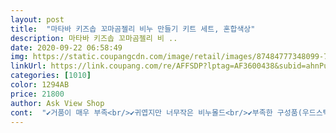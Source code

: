 ```yaml
---
layout: post 
title:  "마타바 키즈솝 꼬마곰젤리 비누 만들기 키트 세트, 혼합색상" 
description: 마타바 키즈솝 꼬마곰젤리 비 ..
date: 2020-09-22 06:58:49 
img: https://static.coupangcdn.com/image/retail/images/87484777348099-7928d78e-511c-4929-b183-199b60ad0cca.jpg 
linkUrl: https://link.coupang.com/re/AFFSDP?lptag=AF3600438&subid=ahnPublicAsk&pageKey=341533556&itemId=1086961948&vendorItemId=70693969909&traceid=V0-113-9042a31f5799bea0 
categories: [1010] 
color: 1294AB 
price: 21800 
author: Ask View Shop 
cont:  "✔거품이 매우 부족<br/>✔귀엽지만 너무작은 비누몰드<br/>✔부족한 구성품(우드스틱이 좀더 여러개였다면)<br/>✔손쉽게 만들 수 있음(설명서가 있지만 초보자도 할 쉬 있을 정도의 난이도)<br/>✔아기자기한 귀여움(아이와 함께 만드는건데 엄청 좋아함)<br/>✔저렴한 가격(구성품 일일이 사면 비쌈)<br/>감사합니다 코로나조심하세요<br/>곰돌이 등이 말랐다는건 정말 다 말랐다는 것입니다.<br/><br/>곰돌이는 정말 하리보처럼 생겼고 저는 비오는 날 했는데도 늦게 마르지 않았어요.<br/><br/>그리고 좀 방치해뒀었는데<br/>근데 재밌고 이쁘고.<br/>.<br/> 소꿉놀이 하는 것 같고.<br/>.<br/><br/>나름의 조색도 재미있고ㅎㅎ<br/>단점<br/>만들기도 쉽고 위험한건 딱히 없어서 혼자서 사진찍고 6살 4살 아들이랑 함께 만들었어요<br/>만족입니다<br/>몰드붓고도 양이 좀 남아서 초콜렛 몰드에도 저희집에있는 네일 큐빅 애들이 뿌렸어요(구매이유가 비누로 쓰기위한 목적이 아닌 아이들과 함께 만들기였어요) 그래도 이쁘다고 난리네요 나머지는 담에 할라고 빼놨는데  굳고 나서 써보니까 정말정말 다 좋은데 거품은 별로 안나요ㅋㅋ 만약 저와 만드는게 목적이 아니라 사용하기 위해서 구매하시는 분이라면 생각 한번 해보셔야해요ㅎㅎㅎ 그리고 전 손한번에 저 젤리모양 비누 하나 다 쓰는줄 알았는데 반도 못써요ㅋㅋ어디에 거치하기가 불편합니다  전 쓰고 남은건 촘촘한 그물망에 보관해서 써요ㅋㅋ원래부터 비누 물렁거리는거 싫어서 그렇게 보관했거든요<br/>배송⭐⭐⭐⭐⭐<br/>배송은 2일정도 걸렸던거 같아요 생각보다 빠르게 도착한거 같아요<br/>비누니 먹지 말라는 스티커조차 귀엽답니다!<br/>비누베이스 더 넣었더니 보라곰이 되었습니다.<br/><br/>비누베이스 조금씩 여러번 돌리라는건 지키셔요 오래 돌리면 뭔가 펑 터지는 느낌? 그리고 비누로 전자렌지 유리판을 닦으실 수 있습니다.<br/> 다행인건 비누라는 점.<br/><br/>사용후기<br/>상품⭐⭐⭐⭐⭐<br/>스포이드도 있지만 아무래도 베이스들 특성상 스포이드 내에서도 빨리 굳으니 도와주시는 편이 좋을 것 같아요.<br/><br/>시간도 잘가고 컬러도 예쁘게 나오고.<br/><br/>아 조색을 할때는 컬러의 비율도 중요한데<br/>애기가 택배를 엄청 기다릴정도로 아주 원했었죠<br/>어느날 눈에 보여서 뜯자마자 만들기 시작했어요.<br/><br/>요즘같은 시국에 배달해 주시느라 고생이 많으십니다<br/>원래 아가들 것 같은데 아가들이 정말 몰드에 종이컵으로 넣을 수 있을까? 싶긴했어요.<br/><br/>원하는 색이 나오게 비누 베이스를 더 넣으시는게 컬러에 중요한 것 같아요.<br/> 보라곰 만드려다 첨에 흑곰 나와서 호다닥<br/>으른이들도 하기 재밌더군요.<br/><br/>일단 아이와 함께  만들기론 손쉽고 아주 딱이에요<br/>작아서 그런ㅣ 금방 굳어요 향기는 딸기향 은은하게 나서 좋아요ㅎㅎㅎ 달달하니ㅋㅋ 작은애가 향기 맡아보더니 우드스틱 빨아먹을뻔 했대요ㅋㅋㅋ 그래도 시작하기 전에 주의를 주니 잘 따라하네요 좋아요 굳굳<br/>장점<br/>저는 정말 만족했어요 )<br/>좋아용D일단 귀엽네용ㅎㅎ 그런데 보라색을만들려고 설명서대로 빨간색과 파란색을넣었는데 왜 검정색이나오죠.<br/>.<br/>?그래서  보라색은 포기하고 그냥초록색으로 했습니당.<br/>.<br/>ㅋㅎㅋㅎ일단은 추천이용 색조합을하면 색이 이상해져서 색조합은 안하는게 좋을것같아용)조금씩컵에 담아서 지인들어게 선물하려고용♡3♡<br/>코로나때매 할 게 없어서 주문했어요 첨엔.<br/><br/>하자없이 잘 도착했습니다ㅋㅋㅋ<br/>" 
---
```


